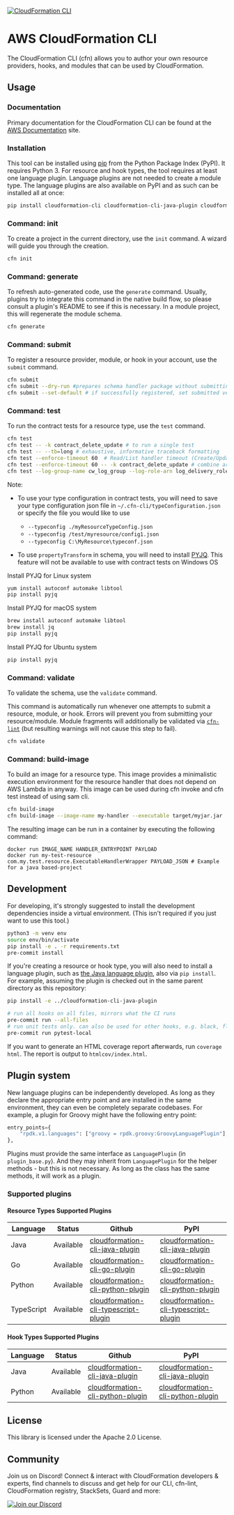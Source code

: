 [![CloudFormation CLI](https://github.com/aws-cloudformation/cloudformation-cli/actions/workflows/pr-ci.yaml/badge.svg?branch=master)](https://github.com/aws-cloudformation/cloudformation-cli/actions/workflows/pr-ci.yaml)

# AWS CloudFormation CLI

The CloudFormation CLI (cfn) allows you to author your own resource providers, hooks, and modules that can be used by CloudFormation.

## Usage

### Documentation

Primary documentation for the CloudFormation CLI can be found at the [AWS Documentation](https://docs.aws.amazon.com/cloudformation-cli/latest/userguide/what-is-cloudformation-cli.html) site.

### Installation

This tool can be installed using [pip](https://pypi.org/project/pip/) from the Python Package Index (PyPI). It requires Python 3. For resource and hook types, the tool requires at least one language plugin. Language plugins are not needed to create a module type. The language plugins are also available on PyPI and as such can be installed all at once:

```bash
pip install cloudformation-cli cloudformation-cli-java-plugin cloudformation-cli-go-plugin cloudformation-cli-python-plugin cloudformation-cli-typescript-plugin
```


### Command: init

To create a project in the current directory, use the `init` command. A wizard will guide you through the creation.

```bash
cfn init
```

### Command: generate

To refresh auto-generated code, use the `generate` command. Usually, plugins try to integrate this command in the native build flow, so please consult a plugin's README to see if this is necessary.
In a module project, this will regenerate the module schema.

```bash
cfn generate
```

### Command: submit

To register a resource provider, module, or hook in your account, use the `submit` command.

```bash
cfn submit
cfn submit --dry-run #prepares schema handler package without submitting for registration
cfn submit --set-default # if successfully registered, set submitted version to be the new default version
```

### Command: test

To run the contract tests for a resource type, use the `test` command.

```bash
cfn test
cfn test -- -k contract_delete_update # to run a single test
cfn test -- --tb=long # exhaustive, informative traceback formatting
cfn test --enforce-timeout 60  # Read/List handler timeout (Create/Update/Delete handler timeout is twice the Read/List handler timeout)
cfn test --enforce-timeout 60 -- -k contract_delete_update # combine arguments
cfn test --log-group-name cw_log_group --log-role-arn log_delivery_role_arn # Handler logs generated by contract tests will be delivered to the specified cw_log_group using the credentials from log_delivery_role_arn
```

Note:
* To use your type configuration in contract tests, you will need to save your type configuration json file in `~/.cfn-cli/typeConfiguration.json` or specify the file you would like to use 
    * `--typeconfig ./myResourceTypeConfig.json`
    * `--typeconfig /test/myresource/config1.json`
    * `--typeconfig C:\MyResource\typeconf.json`

* To use `propertyTransform` in schema, you will need to install [PYJQ](https://pypi.org/project/pyjq/). This feature will not be available to use with contract tests on Windows OS

Install PYJQ for Linux system

```bash
yum install autoconf automake libtool
pip install pyjq
```

Install PYJQ for macOS system

```bash
brew install autoconf automake libtool
brew install jq
pip install pyjq
```

Install PYJQ for Ubuntu system

```bash
pip install pyjq
```

### Command: validate

To validate the schema, use the `validate` command.

This command is automatically run whenever one attempts to submit a resource, module, or hook. Errors will prevent you from submitting your resource/module. Module fragments will additionally be validated via [`cfn-lint`](https://github.com/aws-cloudformation/cfn-python-lint/) (but resulting warnings will not cause this step to fail).

```bash
cfn validate
```

### Command: build-image

To build an image for a resource type. This image provides a minimalistic execution environment for the resource handler that does not depend on AWS Lambda in anyway. This image can be used during cfn invoke and cfn test instead of using sam cli.

```bash
cfn build-image
cfn build-image --image-name my-handler --executable target/myjar.jar
```

The resulting image can be run in a container by executing the following command:

```
docker run IMAGE_NAME HANDLER_ENTRYPOINT PAYLOAD
docker run my-test-resource com.my.test.resource.ExecutableHandlerWrapper PAYLOAD_JSON # Example for a java based-project
```


## Development

For developing, it's strongly suggested to install the development dependencies inside a virtual environment. (This isn't required if you just want to use this tool.)

```bash
python3 -m venv env
source env/bin/activate
pip install -e . -r requirements.txt
pre-commit install
```

If you're creating a resource or hook type, you will also need to install a language plugin, such as [the Java language plugin](https://github.com/aws-cloudformation/cloudformation-cli-java-plugin), also via `pip install`. For example, assuming the plugin is checked out in the same parent directory as this repository:

```bash
pip install -e ../cloudformation-cli-java-plugin
```

```bash
# run all hooks on all files, mirrors what the CI runs
pre-commit run --all-files
# run unit tests only. can also be used for other hooks, e.g. black, flake8, pylint-local
pre-commit run pytest-local
```

If you want to generate an HTML coverage report afterwards, run `coverage html`. The report is output to `htmlcov/index.html`.

## Plugin system

New language plugins can be independently developed. As long as they declare the appropriate entry point and are installed in the same environment, they can even be completely separate codebases. For example, a plugin for Groovy might have the following entry point:

```python
entry_points={
    "rpdk.v1.languages": ["groovy = rpdk.groovy:GroovyLanguagePlugin"],
},
```

Plugins must provide the same interface as `LanguagePlugin` (in `plugin_base.py`). And they may inherit from `LanguagePlugin` for the helper methods - but this is not necessary. As long as the class has the same methods, it will work as a plugin.

### Supported plugins

#### Resource Types Supported Plugins
| Language | Status            | Github                                                                                                      | PyPI                                                                                       |
| -------- | ----------------- | ----------------------------------------------------------------------------------------------------------- | ---------------------------------------------------------------------------------------------- |
| Java      | Available         | [cloudformation-cli-java-plugin](https://github.com/aws-cloudformation/cloudformation-cli-java-plugin/)     | [cloudformation-cli-java-plugin](https://pypi.org/project/cloudformation-cli-java-plugin/)     |
| Go        | Available         | [cloudformation-cli-go-plugin](https://github.com/aws-cloudformation/cloudformation-cli-go-plugin/)         | [cloudformation-cli-go-plugin](https://pypi.org/project/cloudformation-cli-go-plugin/)         |
| Python    | Available         | [cloudformation-cli-python-plugin](https://github.com/aws-cloudformation/cloudformation-cli-python-plugin/) | [cloudformation-cli-python-plugin](https://pypi.org/project/cloudformation-cli-python-plugin/) |
| TypeScript| Available         | [cloudformation-cli-typescript-plugin](https://github.com/aws-cloudformation/cloudformation-cli-typescript-plugin/) | [cloudformation-cli-typescript-plugin](https://pypi.org/project/cloudformation-cli-typescript-plugin/) |

#### Hook Types Supported Plugins
| Language | Status            | Github                                                                                                      | PyPI                                                                                       |
| -------- | ----------------- | ----------------------------------------------------------------------------------------------------------- | ---------------------------------------------------------------------------------------------- |
| Java      | Available         | [cloudformation-cli-java-plugin](https://github.com/aws-cloudformation/cloudformation-cli-java-plugin/)     | [cloudformation-cli-java-plugin](https://pypi.org/project/cloudformation-cli-java-plugin/)     |
| Python    | Available         | [cloudformation-cli-python-plugin](https://github.com/aws-cloudformation/cloudformation-cli-python-plugin/) | [cloudformation-cli-python-plugin](https://pypi.org/project/cloudformation-cli-python-plugin/) |

## License

This library is licensed under the Apache 2.0 License.

## Community

Join us on Discord! Connect & interact with CloudFormation developers &
experts, find channels to discuss and get help for our CLI, cfn-lint, CloudFormation registry, StackSets,
Guard and more:

[![Join our Discord](https://discordapp.com/api/guilds/981586120448020580/widget.png?style=banner3)](https://discord.gg/9zpd7TTRwq)
